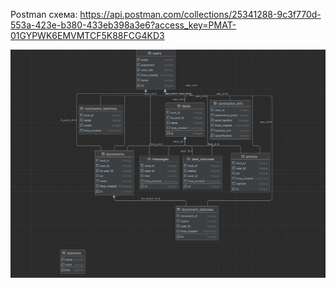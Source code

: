 

Postman схема: https://api.postman.com/collections/25341288-9c3f770d-553a-423e-b380-433eb398a3e6?access_key=PMAT-01GYPWK6EMVMTCF5K88FCG4KD3

![img.png](img.png)